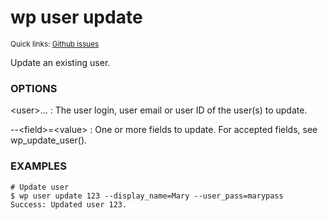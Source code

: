 # wp user update

<small>Quick links: <a href="https://github.com/wp-cli/wp-cli/issues?q=is%3Aopen+label%3Acommand%3Auser-update+sort%3Aupdated-desc">Github issues</a></small>

Update an existing user.

### OPTIONS

&lt;user&gt;...
: The user login, user email or user ID of the user(s) to update.

\--&lt;field&gt;=&lt;value&gt;
: One or more fields to update. For accepted fields, see wp_update_user().

### EXAMPLES

    # Update user
    $ wp user update 123 --display_name=Mary --user_pass=marypass
    Success: Updated user 123.



